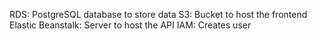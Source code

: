 RDS: PostgreSQL database to store data
S3: Bucket to host the frontend
Elastic Beanstalk: Server to host the API
IAM: Creates user
